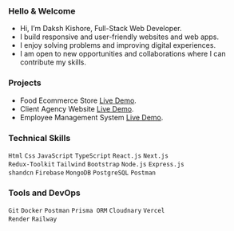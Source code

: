 ### Hello & Welcome
- Hi, I’m Daksh Kishore, Full-Stack Web Developer.
- I build responsive and user-friendly websites and web apps.
- I enjoy solving problems and improving digital experiences.
- I am open to new opportunities and collaborations where I can contribute my skills.

### Projects
- Food Ecommerce Store [Live Demo](https://demo-food-store.up.railway.app/).
- Client Agency Website [Live Demo](https://www.brandwings.online/).
- Employee Management System [Live Demo](https://ems-cloudbased.vercel.app/).

### Technical Skills
`Html` `Css` `JavaScript` `TypeScript` `React.js` `Next.js`<br/>
`Redux-Toolkit` `Tailwind` `Bootstrap` `Node.js` `Express.js`<br />
`shandcn`  `Firebase` `MongoDB` `PostgreSQL` `Postman`<br />


### Tools and DevOps
`Git` `Docker` `Postman` `Prisma ORM` `Cloudnary` `Vercel`<br />
`Render` `Railway`
